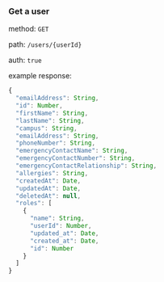### Get a user

method: `GET`

  path: `/users/{userId}`

auth: `true`

example response:

```js
{
  "emailAddress": String,
  "id": Number,
  "firstName": String,
  "lastName": String,
  "campus": String,
  "emailAddress": String,
  "phoneNumber": String,
  "emergencyContactName": String,
  "emergencyContactNumber": String,
  "emergencyContactRelationship": String,
  "allergies": String,
  "createdAt": Date,
  "updatedAt": Date,
  "deletedAt": null,
  "roles": [
    {
      "name": String,
      "userId": Number,
      "updated_at": Date,
      "created_at": Date,
      "id": Number
    }
  ]
}
```
